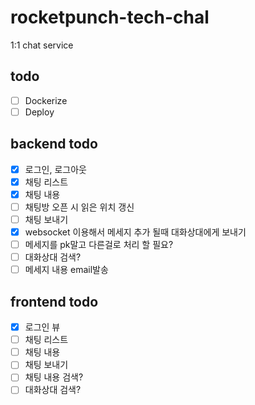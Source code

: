 # rocketpunch-tech-chal

1:1 chat service

## todo

- [ ] Dockerize
- [ ] Deploy

## backend todo

- [x] 로그인, 로그아웃
- [x] 채팅 리스트
- [x] 채팅 내용
- [ ] 채팅방 오픈 시 읽은 위치 갱신
- [ ] 채팅 보내기
- [x] websocket 이용해서 메세지 추가 될때 대화상대에게 보내기
- [ ] 메세지를 pk말고 다른걸로 처리 할 필요?
- [ ] 대화상대 검색?
- [ ] 메세지 내용 email발송

## frontend todo

- [x] 로그인 뷰
- [ ] 채팅 리스트
- [ ] 채팅 내용
- [ ] 채팅 보내기
- [ ] 채팅 내용 검색?
- [ ] 대화상대 검색?
